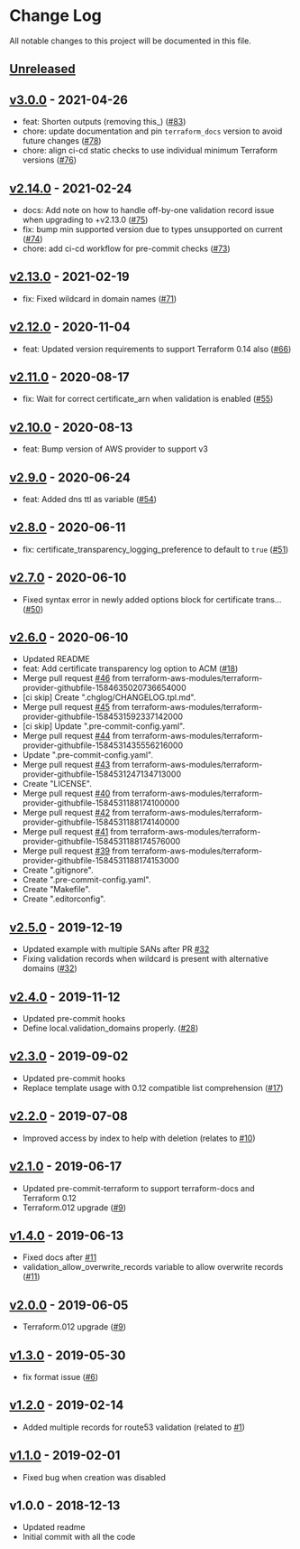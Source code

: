 # Change Log

All notable changes to this project will be documented in this file.

<a name="unreleased"></a>
## [Unreleased]



<a name="v3.0.0"></a>
## [v3.0.0] - 2021-04-26

- feat: Shorten outputs (removing this_) ([#83](https://github.com/terraform-aws-modules/terraform-aws-acm/issues/83))
- chore: update documentation and pin `terraform_docs` version to avoid future changes ([#78](https://github.com/terraform-aws-modules/terraform-aws-acm/issues/78))
- chore: align ci-cd static checks to use individual minimum Terraform versions ([#76](https://github.com/terraform-aws-modules/terraform-aws-acm/issues/76))


<a name="v2.14.0"></a>
## [v2.14.0] - 2021-02-24

- docs: Add note on how to handle off-by-one validation record issue when upgrading to +v2.13.0 ([#75](https://github.com/terraform-aws-modules/terraform-aws-acm/issues/75))
- fix: bump min supported version due to types unsupported on current ([#74](https://github.com/terraform-aws-modules/terraform-aws-acm/issues/74))
- chore: add ci-cd workflow for pre-commit checks ([#73](https://github.com/terraform-aws-modules/terraform-aws-acm/issues/73))


<a name="v2.13.0"></a>
## [v2.13.0] - 2021-02-19

- fix: Fixed wildcard in domain names ([#71](https://github.com/terraform-aws-modules/terraform-aws-acm/issues/71))


<a name="v2.12.0"></a>
## [v2.12.0] - 2020-11-04

- feat: Updated version requirements to support Terraform 0.14 also ([#66](https://github.com/terraform-aws-modules/terraform-aws-acm/issues/66))


<a name="v2.11.0"></a>
## [v2.11.0] - 2020-08-17

- fix: Wait for correct certificate_arn when validation is enabled ([#55](https://github.com/terraform-aws-modules/terraform-aws-acm/issues/55))


<a name="v2.10.0"></a>
## [v2.10.0] - 2020-08-13

- feat: Bump version of AWS provider to support v3


<a name="v2.9.0"></a>
## [v2.9.0] - 2020-06-24

- feat: Added dns ttl as variable ([#54](https://github.com/terraform-aws-modules/terraform-aws-acm/issues/54))


<a name="v2.8.0"></a>
## [v2.8.0] - 2020-06-11

- fix: certificate_transparency_logging_preference to default to `true` ([#51](https://github.com/terraform-aws-modules/terraform-aws-acm/issues/51))


<a name="v2.7.0"></a>
## [v2.7.0] - 2020-06-10

- Fixed syntax error in newly added options block for certificate trans… ([#50](https://github.com/terraform-aws-modules/terraform-aws-acm/issues/50))


<a name="v2.6.0"></a>
## [v2.6.0] - 2020-06-10

- Updated README
- feat: Add certificate transparency log option to ACM ([#18](https://github.com/terraform-aws-modules/terraform-aws-acm/issues/18))
- Merge pull request [#46](https://github.com/terraform-aws-modules/terraform-aws-acm/issues/46) from terraform-aws-modules/terraform-provider-githubfile-1584635020736654000
- [ci skip] Create ".chglog/CHANGELOG.tpl.md".
- Merge pull request [#45](https://github.com/terraform-aws-modules/terraform-aws-acm/issues/45) from terraform-aws-modules/terraform-provider-githubfile-1584531592337142000
- [ci skip] Update ".pre-commit-config.yaml".
- Merge pull request [#44](https://github.com/terraform-aws-modules/terraform-aws-acm/issues/44) from terraform-aws-modules/terraform-provider-githubfile-1584531435556216000
- Update ".pre-commit-config.yaml".
- Merge pull request [#43](https://github.com/terraform-aws-modules/terraform-aws-acm/issues/43) from terraform-aws-modules/terraform-provider-githubfile-1584531247134713000
- Create "LICENSE".
- Merge pull request [#40](https://github.com/terraform-aws-modules/terraform-aws-acm/issues/40) from terraform-aws-modules/terraform-provider-githubfile-1584531188174100000
- Merge pull request [#42](https://github.com/terraform-aws-modules/terraform-aws-acm/issues/42) from terraform-aws-modules/terraform-provider-githubfile-1584531188174140000
- Merge pull request [#41](https://github.com/terraform-aws-modules/terraform-aws-acm/issues/41) from terraform-aws-modules/terraform-provider-githubfile-1584531188174576000
- Merge pull request [#39](https://github.com/terraform-aws-modules/terraform-aws-acm/issues/39) from terraform-aws-modules/terraform-provider-githubfile-1584531188174153000
- Create ".gitignore".
- Create ".pre-commit-config.yaml".
- Create "Makefile".
- Create ".editorconfig".


<a name="v2.5.0"></a>
## [v2.5.0] - 2019-12-19

- Updated example with multiple SANs after PR [#32](https://github.com/terraform-aws-modules/terraform-aws-acm/issues/32)
- Fixing validation records when wildcard is present with alternative domains ([#32](https://github.com/terraform-aws-modules/terraform-aws-acm/issues/32))


<a name="v2.4.0"></a>
## [v2.4.0] - 2019-11-12

- Updated pre-commit hooks
- Define local.validation_domains properly. ([#28](https://github.com/terraform-aws-modules/terraform-aws-acm/issues/28))


<a name="v2.3.0"></a>
## [v2.3.0] - 2019-09-02

- Updated pre-commit hooks
- Replace template usage with 0.12 compatible list comprehension ([#17](https://github.com/terraform-aws-modules/terraform-aws-acm/issues/17))


<a name="v2.2.0"></a>
## [v2.2.0] - 2019-07-08

- Improved access by index to help with deletion (relates to [#10](https://github.com/terraform-aws-modules/terraform-aws-acm/issues/10))


<a name="v2.1.0"></a>
## [v2.1.0] - 2019-06-17

- Updated pre-commit-terraform to support terraform-docs and Terraform 0.12
- Terraform.012 upgrade ([#9](https://github.com/terraform-aws-modules/terraform-aws-acm/issues/9))


<a name="v1.4.0"></a>
## [v1.4.0] - 2019-06-13

- Fixed docs after [#11](https://github.com/terraform-aws-modules/terraform-aws-acm/issues/11)
- validation_allow_overwrite_records variable to allow overwrite records ([#11](https://github.com/terraform-aws-modules/terraform-aws-acm/issues/11))


<a name="v2.0.0"></a>
## [v2.0.0] - 2019-06-05

- Terraform.012 upgrade ([#9](https://github.com/terraform-aws-modules/terraform-aws-acm/issues/9))


<a name="v1.3.0"></a>
## [v1.3.0] - 2019-05-30

- fix format issue ([#6](https://github.com/terraform-aws-modules/terraform-aws-acm/issues/6))


<a name="v1.2.0"></a>
## [v1.2.0] - 2019-02-14

- Added multiple records for route53 validation (related to [#1](https://github.com/terraform-aws-modules/terraform-aws-acm/issues/1))


<a name="v1.1.0"></a>
## [v1.1.0] - 2019-02-01

- Fixed bug when creation was disabled


<a name="v1.0.0"></a>
## v1.0.0 - 2018-12-13

- Updated readme
- Initial commit with all the code


[Unreleased]: https://github.com/terraform-aws-modules/terraform-aws-acm/compare/v3.0.0...HEAD
[v3.0.0]: https://github.com/terraform-aws-modules/terraform-aws-acm/compare/v2.14.0...v3.0.0
[v2.14.0]: https://github.com/terraform-aws-modules/terraform-aws-acm/compare/v2.13.0...v2.14.0
[v2.13.0]: https://github.com/terraform-aws-modules/terraform-aws-acm/compare/v2.12.0...v2.13.0
[v2.12.0]: https://github.com/terraform-aws-modules/terraform-aws-acm/compare/v2.11.0...v2.12.0
[v2.11.0]: https://github.com/terraform-aws-modules/terraform-aws-acm/compare/v2.10.0...v2.11.0
[v2.10.0]: https://github.com/terraform-aws-modules/terraform-aws-acm/compare/v2.9.0...v2.10.0
[v2.9.0]: https://github.com/terraform-aws-modules/terraform-aws-acm/compare/v2.8.0...v2.9.0
[v2.8.0]: https://github.com/terraform-aws-modules/terraform-aws-acm/compare/v2.7.0...v2.8.0
[v2.7.0]: https://github.com/terraform-aws-modules/terraform-aws-acm/compare/v2.6.0...v2.7.0
[v2.6.0]: https://github.com/terraform-aws-modules/terraform-aws-acm/compare/v2.5.0...v2.6.0
[v2.5.0]: https://github.com/terraform-aws-modules/terraform-aws-acm/compare/v2.4.0...v2.5.0
[v2.4.0]: https://github.com/terraform-aws-modules/terraform-aws-acm/compare/v2.3.0...v2.4.0
[v2.3.0]: https://github.com/terraform-aws-modules/terraform-aws-acm/compare/v2.2.0...v2.3.0
[v2.2.0]: https://github.com/terraform-aws-modules/terraform-aws-acm/compare/v2.1.0...v2.2.0
[v2.1.0]: https://github.com/terraform-aws-modules/terraform-aws-acm/compare/v1.4.0...v2.1.0
[v1.4.0]: https://github.com/terraform-aws-modules/terraform-aws-acm/compare/v2.0.0...v1.4.0
[v2.0.0]: https://github.com/terraform-aws-modules/terraform-aws-acm/compare/v1.3.0...v2.0.0
[v1.3.0]: https://github.com/terraform-aws-modules/terraform-aws-acm/compare/v1.2.0...v1.3.0
[v1.2.0]: https://github.com/terraform-aws-modules/terraform-aws-acm/compare/v1.1.0...v1.2.0
[v1.1.0]: https://github.com/terraform-aws-modules/terraform-aws-acm/compare/v1.0.0...v1.1.0
